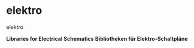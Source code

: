 # elektro

elektro

<language en>
<b>Libraries for Electrical Schematics</b>
</language>
<language de>
<b>Bibliotheken für Elektro-Schaltpläne</b>
</language>
